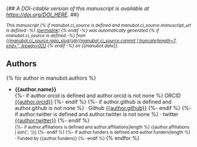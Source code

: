 {##
_A DOI-citable version of this manuscript is available at <https://doi.org/DOI_HERE>_.
##}

<small><em>
This manuscript
{% if manubot.ci_source is defined and manubot.ci_source.manuscript_url is defined -%}
([permalink]({{ci_source.manuscript_url}}))
{% endif -%}
was automatically generated
{% if manubot.ci_source is defined -%}
from [{{manubot.ci_source.repo_slug}}@{{manubot.ci_source.commit | truncate(length=7, end='', leeway=0)}}](https://github.com/{{ci_source.repo_slug}}/tree/{{ci_source.commit}})
{% endif -%}
on {{manubot.date}}.
</em></small>

## Authors

{% for author in manubot.authors %}
+ **{{author.name}}**<br>
  {%- if author.orcid is defined and author.orcid is not none %}
    ORCID 
    [{{author.orcid}}](https://orcid.org/{{author.orcid}})
  {%- endif %}
  {%- if author.github is defined and author.github is not none %}
    · Github
    [{{author.github}}](https://github.com/{{author.github}})
  {%- endif %}
  {%- if author.twitter is defined and author.twitter is not none %}
    · twitter
    [{{author.twitter}}](https://twitter.com/{{author.twitter}})
  {%- endif %}<br>
  <small>
  {%- if author.affiliations is defined and author.affiliations|length %}
     {{author.affiliations | join('; ')}}
  {%- endif %}
  {%- if author.funders is defined and author.funders|length %}
     · Funded by {{author.funders}}
  {%- endif %}
  </small>
{% endfor %}
